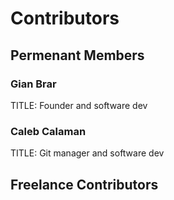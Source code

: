 # Contributors
## Permenant Members
### Gian Brar
TITLE: Founder and software dev
### Caleb Calaman
TITLE: Git manager and software dev
## Freelance Contributors
